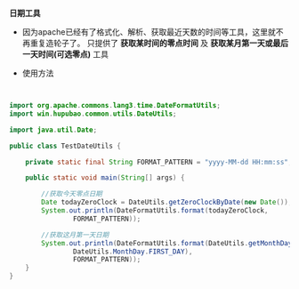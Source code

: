 **日期工具**

- 因为apache已经有了格式化、解析、获取最近天数的时间等工具，这里就不再重复造轮子了。
只提供了 **获取某时间的零点时间** 及 **获取某月第一天或最后一天时间(可选零点)** 工具

- 使用方法

```java


import org.apache.commons.lang3.time.DateFormatUtils;
import win.hupubao.common.utils.DateUtils;

import java.util.Date;

public class TestDateUtils {

    private static final String FORMAT_PATTERN = "yyyy-MM-dd HH:mm:ss";

    public static void main(String[] args) {

        //获取今天零点日期
        Date todayZeroClock = DateUtils.getZeroClockByDate(new Date());
        System.out.println(DateFormatUtils.format(todayZeroClock,
                FORMAT_PATTERN));

        //获取这月第一天日期
        System.out.println(DateFormatUtils.format(DateUtils.getMonthDay(0,
                DateUtils.MonthDay.FIRST_DAY),
                FORMAT_PATTERN));
    }
}

```
